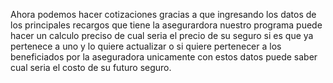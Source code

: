 Ahora podemos hacer cotizaciones gracias a que ingresando los datos de los principales recargos que tiene la asegurardora nuestro programa puede hacer un calculo preciso de cual seria el precio de su seguro si es que ya pertenece a uno y lo quiere actualizar o si quiere pertenecer a los beneficiados por la aseguradora unicamente con estos datos puede saber cual seria el costo de su futuro seguro.